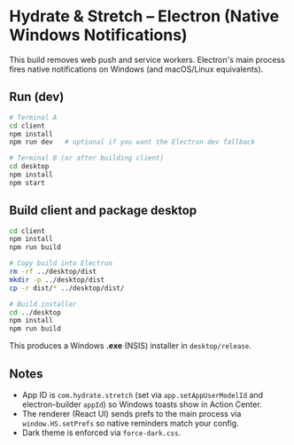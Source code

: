 # Hydrate & Stretch – Electron (Native Windows Notifications)

This build removes web push and service workers.
Electron's main process fires native notifications on Windows (and macOS/Linux equivalents).

## Run (dev)
```bash
# Terminal A
cd client
npm install
npm run dev   # optional if you want the Electron dev fallback

# Terminal B (or after building client)
cd desktop
npm install
npm start
```

## Build client and package desktop
```bash
cd client
npm install
npm run build

# Copy build into Electron
rm -rf ../desktop/dist
mkdir -p ../desktop/dist
cp -r dist/* ../desktop/dist/

# Build installer
cd ../desktop
npm install
npm run build
```
This produces a Windows **.exe** (NSIS) installer in `desktop/release`.

## Notes
- App ID is `com.hydrate.stretch` (set via `app.setAppUserModelId` and electron-builder `appId`) so Windows toasts show in Action Center.
- The renderer (React UI) sends prefs to the main process via `window.HS.setPrefs` so native reminders match your config.
- Dark theme is enforced via `force-dark.css`.
